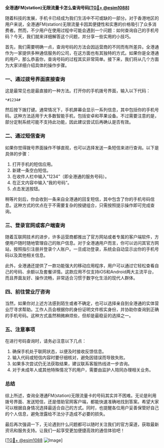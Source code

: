 **全港通FM(station)无限流量卡怎么查询号码[[TG💪+ @esim1088](https://t.me/s/esim1088)]**

随着科技的发展，手机卡已经成为我们生活中不可或缺的一部分。对于香港地区的用户来说，全港通FM(station)无限流量卡因其便捷性和实惠的价格吸引了众多消费者。然而，不少用户在使用过程中可能会遇到一个问题：如何查询自己的手机号码？今天，我们就来详细解答这个问题，并分享一些实用的小技巧。

首先，我们需要明确一点，查询号码的方法会因运营商的不同而有所差异。全港通作为一家提供多种通信服务的公司，在这方面也有其独特的方式。如果你是全港通的用户，那么恭喜你，查询号码的过程其实非常简单。接下来，我们将从几个方面为大家详细介绍具体的操作步骤。

### **一、通过拨号界面直接查询**

这是最常见也是最直接的一种方法。打开你的手机拨号界面，输入以下代码：

```
*#1234#
```

然后按下拨打键。通常情况下，手机屏幕会显示一系列信息，其中包括你的手机号码。这种方法适用于大多数智能手机，包括安卓和苹果设备。不过需要注意的是，部分定制系统可能不支持此功能，因此建议尝试后再确认是否有效。

### **二、通过短信查询**

如果你觉得拨号界面操作不够直观，也可以选择发送一条短信来进行查询。以下是具体的步骤：

1. 打开手机的短信应用。
2. 新建一条空白短信。
3. 在收件人栏中输入“1234”（即全港通的服务号码）。
4. 在正文内容中输入“我的号码”。
5. 点击发送按钮。

稍等片刻后，你会收到一条来自全港通的回复短信，其中包含了你的手机号码信息。这种方式的优点在于不需要复杂的按键组合，只需按照提示操作即可完成查询。

### **三、登录官网或客户端查询**

随着互联网技术的进步，许多运营商都推出了官方网站或者专属的客户端软件，方便用户随时随地管理自己的账户信息。对于全港通用户而言，你可以访问其官方网站，按照指引注册并登录个人账户。一旦成功登录，系统会自动显示出你的手机号码以及其他相关信息。

此外，全港通还提供了一款功能强大的移动应用程序，用户可以通过它轻松查看自己的号码、余额以及套餐详情。这款应用不仅支持iOS和Android两大主流平台，而且界面友好、操作流畅，非常适合习惯于数字化生活的现代人群体。

### **四、前往营业厅咨询**

当然，如果你对上述方法感到陌生或者不确定，也可以选择亲自到全港通的实体营业厅寻求帮助。工作人员会根据你的身份证明文件核实身份，并协助你查询到正确的手机号码。这种方式虽然稍微麻烦些，但却是最稳妥的选择之一。

### **五、注意事项**

在进行号码查询时，请务必注意以下几点：

1. 确保手机处于联网状态，以便及时接收反馈信息。
2. 输入代码或短信内容时要仔细核对，避免因错误而导致失败。
3. 如果多次尝试仍无法获取结果，建议联系客服热线进一步咨询。
4. 对于未成年人或其他特殊情况下的用户，需要由监护人陪同办理相关业务。

### **总结**

综上所述，查询全港通FM(station)无限流量卡的号码其实并不困难。无论是利用拨号界面、发送短信，还是借助官网客户端，都能快速准确地找到答案。希望大家可以根据自身情况选择最适合自己的方式。同时，也提醒各位用户妥善保管好自己的个人信息，避免泄露给不法分子造成不必要的损失。

最后再次强调一下，无论遇到什么问题都可以随时关注我们的官方渠道，获取最新资讯和服务支持。让我们一起享受更加便捷高效的通信体验吧！

[[TG💪+ @esim1088](https://t.me/s/esim1088) ![Image](https://i.postimg.cc/4NQfJmqS/Snipaste-2025-05-13-00-14-12.png)]
